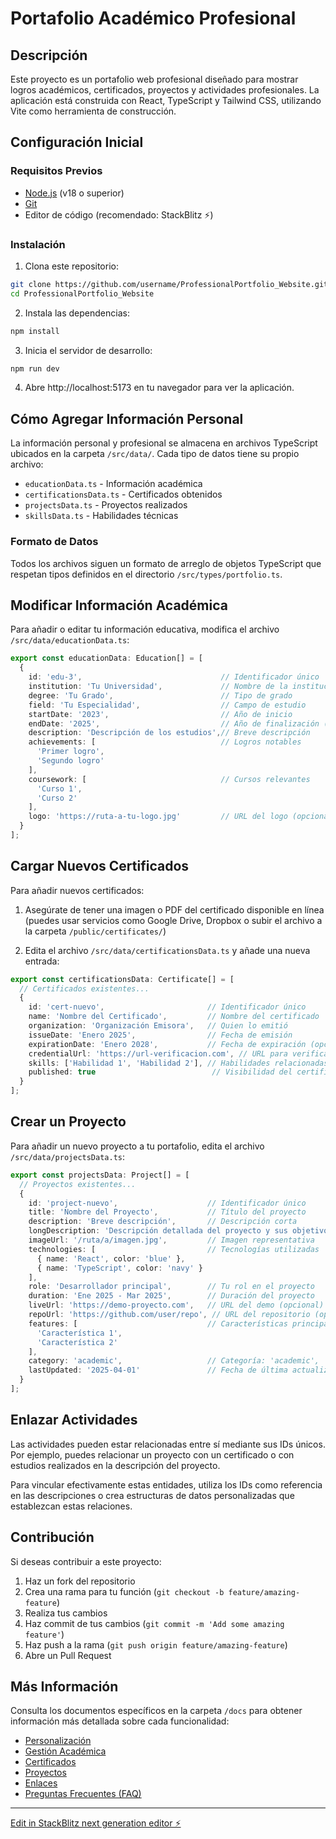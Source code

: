 # Portafolio Académico Profesional

## Descripción
Este proyecto es un portafolio web profesional diseñado para mostrar logros académicos, certificados, proyectos y actividades profesionales. La aplicación está construida con React, TypeScript y Tailwind CSS, utilizando Vite como herramienta de construcción.

## Configuración Inicial

### Requisitos Previos
- [Node.js](https://nodejs.org/) (v18 o superior)
- [Git](https://git-scm.com/)
- Editor de código (recomendado: StackBlitz ⚡️)

### Instalación
1. Clona este repositorio:
```bash
git clone https://github.com/username/ProfessionalPortfolio_Website.git
cd ProfessionalPortfolio_Website
```

2. Instala las dependencias:
```bash
npm install
```

3. Inicia el servidor de desarrollo:
```bash
npm run dev
```

4. Abre http://localhost:5173 en tu navegador para ver la aplicación.

## Cómo Agregar Información Personal

La información personal y profesional se almacena en archivos TypeScript ubicados en la carpeta `/src/data/`. Cada tipo de datos tiene su propio archivo:

- `educationData.ts` - Información académica
- `certificationsData.ts` - Certificados obtenidos
- `projectsData.ts` - Proyectos realizados
- `skillsData.ts` - Habilidades técnicas

### Formato de Datos
Todos los archivos siguen un formato de arreglo de objetos TypeScript que respetan tipos definidos en el directorio `/src/types/portfolio.ts`.

## Modificar Información Académica

Para añadir o editar tu información educativa, modifica el archivo `/src/data/educationData.ts`:

```typescript
export const educationData: Education[] = [
  {
    id: 'edu-3',                               // Identificador único
    institution: 'Tu Universidad',             // Nombre de la institución
    degree: 'Tu Grado',                        // Tipo de grado
    field: 'Tu Especialidad',                  // Campo de estudio
    startDate: '2023',                         // Año de inicio
    endDate: '2025',                           // Año de finalización (o 'Presente')
    description: 'Descripción de los estudios',// Breve descripción
    achievements: [                            // Logros notables
      'Primer logro',
      'Segundo logro'
    ],
    coursework: [                              // Cursos relevantes
      'Curso 1',
      'Curso 2'
    ],
    logo: 'https://ruta-a-tu-logo.jpg'         // URL del logo (opcional)
  }
];
```

## Cargar Nuevos Certificados

Para añadir nuevos certificados:

1. Asegúrate de tener una imagen o PDF del certificado disponible en línea (puedes usar servicios como Google Drive, Dropbox o subir el archivo a la carpeta `/public/certificates/`)

2. Edita el archivo `/src/data/certificationsData.ts` y añade una nueva entrada:

```typescript
export const certificationsData: Certificate[] = [
  // Certificados existentes...
  {
    id: 'cert-nuevo',                       // Identificador único
    name: 'Nombre del Certificado',         // Nombre del certificado
    organization: 'Organización Emisora',   // Quien lo emitió
    issueDate: 'Enero 2025',                // Fecha de emisión
    expirationDate: 'Enero 2028',           // Fecha de expiración (opcional)
    credentialUrl: 'https://url-verificacion.com', // URL para verificar (opcional)
    skills: ['Habilidad 1', 'Habilidad 2'], // Habilidades relacionadas
    published: true                          // Visibilidad del certificado
  }
];
```

## Crear un Proyecto

Para añadir un nuevo proyecto a tu portafolio, edita el archivo `/src/data/projectsData.ts`:

```typescript
export const projectsData: Project[] = [
  // Proyectos existentes...
  {
    id: 'project-nuevo',                    // Identificador único
    title: 'Nombre del Proyecto',           // Título del proyecto
    description: 'Breve descripción',       // Descripción corta
    longDescription: 'Descripción detallada del proyecto y sus objetivos...', // Descripción larga
    imageUrl: '/ruta/a/imagen.jpg',         // Imagen representativa
    technologies: [                         // Tecnologías utilizadas
      { name: 'React', color: 'blue' },
      { name: 'TypeScript', color: 'navy' }
    ],
    role: 'Desarrollador principal',        // Tu rol en el proyecto
    duration: 'Ene 2025 - Mar 2025',        // Duración del proyecto
    liveUrl: 'https://demo-proyecto.com',   // URL del demo (opcional)
    repoUrl: 'https://github.com/user/repo', // URL del repositorio (opcional)
    features: [                             // Características principales
      'Característica 1',
      'Característica 2'
    ],
    category: 'academic',                   // Categoría: 'academic', 'personal', 'professional'
    lastUpdated: '2025-04-01'               // Fecha de última actualización
  }
];
```

## Enlazar Actividades

Las actividades pueden estar relacionadas entre sí mediante sus IDs únicos. Por ejemplo, puedes relacionar un proyecto con un certificado o con estudios realizados en la descripción del proyecto.

Para vincular efectivamente estas entidades, utiliza los IDs como referencia en las descripciones o crea estructuras de datos personalizadas que establezcan estas relaciones.

## Contribución

Si deseas contribuir a este proyecto:

1. Haz un fork del repositorio
2. Crea una rama para tu función (`git checkout -b feature/amazing-feature`)
3. Realiza tus cambios
4. Haz commit de tus cambios (`git commit -m 'Add some amazing feature'`)
5. Haz push a la rama (`git push origin feature/amazing-feature`)
6. Abre un Pull Request

## Más Información

Consulta los documentos específicos en la carpeta `/docs` para obtener información más detallada sobre cada funcionalidad:

- [Personalización](/docs/personalizacion.md)
- [Gestión Académica](/docs/gestion-academica.md)
- [Certificados](/docs/certificados.md)
- [Proyectos](/docs/proyectos.md)
- [Enlaces](/docs/enlaces.md)
- [Preguntas Frecuentes (FAQ)](/docs/faq.md)

---

[Edit in StackBlitz next generation editor ⚡️](https://stackblitz.com/~/github.com/Jrgil20/ProfessionalPortfolio_Website)
